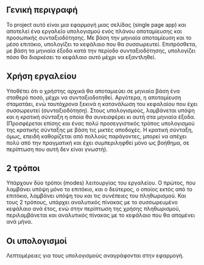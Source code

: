 ## Γενική περιγραφή
Το project αυτό είναι μια εφαρμογή μιας σελίδας (single page app) και αποτελεί ένα εργαλείο υπολογισμού ενός πλάνου αποταμίευσης και προσωπικής συνταξιοδότησης. Με βάση την μηνιαία αποταμίευση και το μέσο επιτόκιο, υπολογίζει το κεφάλαιο που θα συσσωρευτεί. Επιπρόσθετα, με βάση τα μηνιαία  έξοδα κατά την περίοδο συνταξιοδότησης, υπολογίζει πόσο θα διαρκέσει το κεφάλαιο αυτό μέχρι να εξαντληθεί. 
## Χρήση εργαλείου
Υποθέτει ότι ο χρήστης αρχικά θα αποταμιεύει σε μηνιαία βάση ένα σταθερό ποσό, μέχρι να συνταξιοδοτηθεί. Αργότερα, η αποταμίευση σταματάει, ενώ ταυτόχρονα ξεκινά η κατανάλωση του κεφαλαίου που έχει συσσωρευτεί (συνταξιοδότηση). Στους υπολογισμούς, λαμβάνεται υπόψη και η κρατική σύνταξη η οποία θα συνεισφέρει κι αυτή στα μηνιαία έξοδα. (Προσφέρεται επίσης και ένας πολύ προσεγγιστικός τρόπος υπολογισμού της κρατικής σύνταξης με βάση τις μικτές αποδοχές. Η κρατική σύνταξη, όμως, επειδή καθορίζεται από πολλούς παράγοντες, μπορεί να απέχει πολύ από την πραγματική και έχει συμπεριληφθεί μόνο ως βοήθημα, σε περίπτωση που αυτή δεν είναι γνωστή). 
## 2 τρόποι
Υπάρχουν δύο τρόποι (modes) λειτουργίας του εργαλείου. Ο πρώτος, που λαμβάνει υπόψη μόνο το επιτόκιο, και ο δεύτερος, ο οποίος εκτός από το επιτόκιο, λαμβάνει υπόψη του και τις συνέπειες του πληθωρισμού. 
Και τους 2 τρόπους, υπάρχει αναλυτικός πίνακας με το συσσωρευμένο κεφάλαιο ανά  έτος, ενώ στην περίπτωση της χρήσης πληθωρισμού, περιλαμβάνεται και αναλυτικός πίνακας με το κεφάλαιο που θα απομένει ανά μήνα. 
## Οι υπολογισμοί
Λεπτομέρειες για τους υπολογισμούς αναγράφονται στην εφαρμογή. 